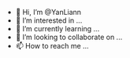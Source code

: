 - 👋 Hi, I’m @YanLiann
- 👀 I’m interested in ...
- 🌱 I’m currently learning ...
- 💞️ I’m looking to collaborate on ...
- 📫 How to reach me ...

<!---
YanLiann/YanLiann is a ✨ special ✨ repository because its `README.md` (this file) appears on your GitHub profile.
You can click the Preview link to take a look at your changes.
--->
